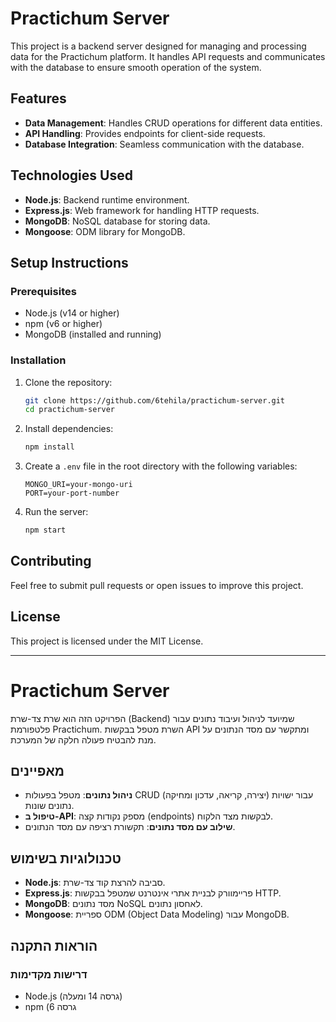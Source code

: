 # Practichum Server

This project is a backend server designed for managing and processing data for the Practichum platform. It handles API requests and communicates with the database to ensure smooth operation of the system.

## Features

- **Data Management**: Handles CRUD operations for different data entities.
- **API Handling**: Provides endpoints for client-side requests.
- **Database Integration**: Seamless communication with the database.

## Technologies Used

- **Node.js**: Backend runtime environment.
- **Express.js**: Web framework for handling HTTP requests.
- **MongoDB**: NoSQL database for storing data.
- **Mongoose**: ODM library for MongoDB.

## Setup Instructions

### Prerequisites

- Node.js (v14 or higher)
- npm (v6 or higher)
- MongoDB (installed and running)

### Installation

1. Clone the repository:
    ```bash
    git clone https://github.com/6tehila/practichum-server.git
    cd practichum-server
    ```

2. Install dependencies:
    ```bash
    npm install
    ```

3. Create a `.env` file in the root directory with the following variables:
    ```
    MONGO_URI=your-mongo-uri
    PORT=your-port-number
    ```

4. Run the server:
    ```bash
    npm start
    ```

## Contributing

Feel free to submit pull requests or open issues to improve this project.

## License

This project is licensed under the MIT License.

---

# Practichum Server

הפרויקט הזה הוא שרת צד-שרת (Backend) שמיועד לניהול ועיבוד נתונים עבור פלטפורמת Practichum. השרת מטפל בבקשות API ומתקשר עם מסד הנתונים על מנת להבטיח פעולה חלקה של המערכת.

## מאפיינים

- **ניהול נתונים**: מטפל בפעולות CRUD (יצירה, קריאה, עדכון ומחיקה) עבור ישויות נתונים שונות.
- **טיפול ב-API**: מספק נקודות קצה (endpoints) לבקשות מצד הלקוח.
- **שילוב עם מסד נתונים**: תקשורת רציפה עם מסד הנתונים.

## טכנולוגיות בשימוש

- **Node.js**: סביבה להרצת קוד צד-שרת.
- **Express.js**: פריימוורק לבניית אתרי אינטרנט שמטפל בבקשות HTTP.
- **MongoDB**: מסד נתונים NoSQL לאחסון נתונים.
- **Mongoose**: ספריית ODM (Object Data Modeling) עבור MongoDB.

## הוראות התקנה

### דרישות מקדימות

- Node.js (גרסה 14 ומעלה)
- npm (גרסה 6
